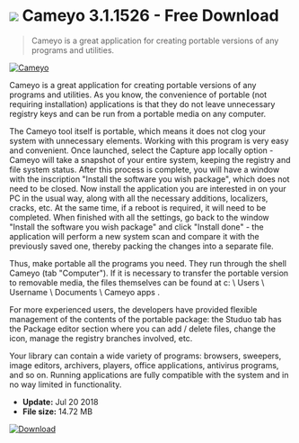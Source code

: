 # ![](https://cdn.softexe.net/static/icon/d/cameyo-1292.png) Cameyo 3.1.1526 - Free Download

> Cameyo is a great application for creating portable versions of any programs and utilities.

[![Cameyo](https:https://tse2.mm.bing.net/th?id=OIP.CvZJHQ5EM8jEDa4VpH8R-QHaGL&pid=Api)](https://softexe.net/win/development-it/installers/cameyo:pbab.html)

Cameyo is a great application for creating portable versions of any programs and utilities. As you know, the convenience of portable (not requiring installation) applications is that they do not leave unnecessary registry keys and can be run from a portable media on any computer.

The Cameyo tool itself is portable, which means it does not clog your system with unnecessary elements. Working with this program is very easy and convenient. Once launched, select the Capture app locally option - Cameyo will take a snapshot of your entire system, keeping the registry and file system status. After this process is complete, you will have a window with the inscription "Install the software you wish package", which does not need to be closed. Now install the application you are interested in on your PC in the usual way, along with all the necessary additions, localizers, cracks, etc. At the same time, if a reboot is required, it will need to be completed. When finished with all the settings, go back to the window "Install the software you wish package" and click "Install done" - the application will perform a new system scan and compare it with the previously saved one, thereby packing the changes into a separate file.

Thus, make portable all the programs you need. They run through the shell Cameyo (tab "Computer"). If it is necessary to transfer the portable version to removable media, the files themselves can be found at c: \ Users \ Username \ Documents \ Cameyo apps \.

For more experienced users, the developers have provided flexible management of the contents of the portable package: the Studuo tab has the Package editor section where you can add / delete files, change the icon, manage the registry branches involved, etc.

Your library can contain a wide variety of programs: browsers, sweepers, image editors, archivers, players, office applications, antivirus programs, and so on. Running applications are fully compatible with the system and in no way limited in functionality.


- **Update:** Jul 20 2018
- **File size:** 14.72 MB

[![Download](https://cdn.softexe.net/static/img/download.png)](https://softexe.net/win/development-it/installers/cameyo:pbab.html)

